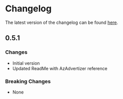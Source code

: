 # Changelog

The latest version of the changelog can be found [here](https://github.com/Azure/bicep-registry-modules/blob/main/avm/res/network/network-security-group/CHANGELOG.md).

## 0.5.1

### Changes

- Initial version
- Updated ReadMe with AzAdvertizer reference

### Breaking Changes

- None
